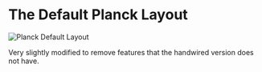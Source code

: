 # The Default Planck Layout

![Planck Default Layout](https://i.imgur.com/axdWbdH.jpeg)

Very slightly modified to remove features that the handwired version does not have.
